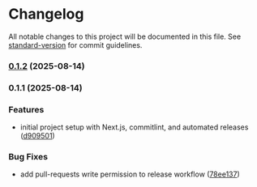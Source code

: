 # Changelog

All notable changes to this project will be documented in this file. See [standard-version](https://github.com/conventional-changelog/standard-version) for commit guidelines.

### [0.1.2](https://github.com/daneel-deimos/poc-commitlint-auto-release/compare/v0.1.1...v0.1.2) (2025-08-14)

### 0.1.1 (2025-08-14)


### Features

* initial project setup with Next.js, commitlint, and automated releases ([d909501](https://github.com/daneel-deimos/poc-commitlint-auto-release/commit/d9095012086627587098a70585f1b7bdc328955e))


### Bug Fixes

* add pull-requests write permission to release workflow ([78ee137](https://github.com/daneel-deimos/poc-commitlint-auto-release/commit/78ee13714d6c94babed844335bcd9cef467853a8))
